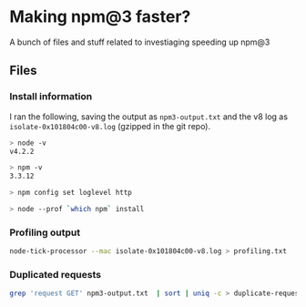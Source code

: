 # Making npm@3 faster?

A bunch of files and stuff related to investiaging speeding up npm@3

## Files

### Install information

I ran the following, saving the output as `npm3-output.txt` and the v8 log as `isolate-0x101804c00-v8.log` (gzipped in the git repo).

```sh
> node -v
v4.2.2

> npm -v
3.3.12

> npm config set loglevel http

> node --prof `which npm` install
```

### Profiling output

```sh
node-tick-processor --mac isolate-0x101804c00-v8.log > profiling.txt
```

### Duplicated requests

```sh
grep 'request GET' npm3-output.txt  | sort | uniq -c > duplicate-requests.txt
```

